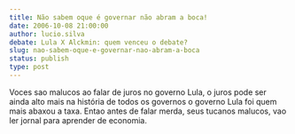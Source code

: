 ```yaml
---
title: Não sabem oque é governar não abram a boca!
date: 2006-10-08 21:00:00
author: lucio.silva
debate: Lula X Alckmin: quem venceu o debate?
slug: nao-sabem-oque-e-governar-nao-abram-a-boca
status: publish 
type: post
---
```


Voces sao malucos ao falar de juros no governo Lula, o juros pode ser ainda alto mais na história de todos os governos o governo Lula foi quem mais abaxou a taxa. Entao antes de falar merda, seus tucanos malucos, vao ler jornal para aprender de economia.
